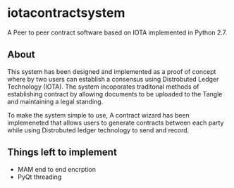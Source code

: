 # iotacontractsystem
 A Peer to peer contract software based on IOTA implemented in Python 2.7.

## About 

This system has been designed and implemented as a proof of concept where by two users can establish a consensus using Distrobuted Ledger Technology (IOTA). The system incoporates traditonal methods of establishing contract by allowing documents to be uploaded to the Tangle and maintaining a legal standing. 

To make the system simple to use, A contract wizard has been implemeneted that allows users to generate contracts between each party while using Distrobuted ledger technology to send and record. 

## Things left to implement 

- MAM end to end encrption 
- PyQt threading 

